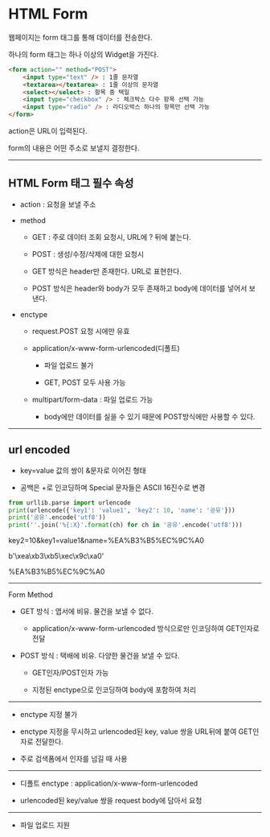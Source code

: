 # HTML Form

웹페이지는 form 태그를 통해 데이터를 전송한다.

하나의 form 태그는 하나 이상의 Widget을 가진다.

```html
<form action="" method="POST">
    <input type="text" /> : 1줄 문자열
    <textarea></textarea> : 1줄 이상의 문자열
    <select></select> : 항목 중 택일
    <input type="checkbox" /> : 체크박스 다수 항목 선택 가능
    <input type="radio" /> : 라디오박스 하나의 항목만 선택 가능
</form>
```

action은 URL이 입력된다.

form의 내용은 어떤 주소로 보낼지 결정한다.

----

## HTML Form 태그 필수 속성

* action : 요청을 보낼 주소

* method

    * GET : 주로 데이터 조회 요청시, URL에 ? 뒤에 붙는다.

    * POST : 생성/수정/삭제에 대한 요청시

    * GET 방식은 header만 존재한다. URL로 표현한다.

    * POST 방식은 header와 body가 모두 존재하고 body에 데이터를 넣어서 보낸다.

* enctype

    * request.POST 요청 시에만 유효

    * application/x-www-form-urlencoded(디폴트)

        * 파일 업로드 불가

        * GET, POST 모두 사용 가능

    * multipart/form-data : 파일 업로드 가능

        * body에만 데이터를 실을 수 있기 때문에 POST방식에만 사용할 수 있다.

----

## url encoded

* key=value 값의 쌍이 &문자로 이어진 형태

* 공백은 +로 인코딩하며 Special 문자들은 ASCII 16진수로 변경

```py
from urllib.parse import urlencode
print(urlencode({'key1': 'value1', 'key2': 10, 'name': '공유'}))
print('공유'.encode('utf8'))
print(''.join('%{:X}'.format(ch) for ch in '공유'.encode('utf8')))
```

key2=10&key1=value1&name=%EA%B3%B5%EC%9C%A0

b'\xea\xb3\xb5\xec\x9c\xa0'

%EA%B3%B5%EC%9C%A0

----

Form Method

* GET 방식 : 엽서에 비유. 물건을 보낼 수 없다.

    * application/x-www-form-urlencoded 방식으로만 인코딩하여 GET인자로 전달

* POST 방식 : 택배에 비유. 다양한 물건을 보낼 수 있다.

    * GET인자/POST인자 가능

    * 지정된 enctype으로 인코딩하여 body에 포함하여 처리

----

<form method="GET">

* enctype 지정 불가

* enctype 지정을 무시하고 urlencoded된 key, value 쌍을 URL뒤에 붙여 GET인자로 전달한다.

* 주로 검색폼에서 인자를 넘길 때 사용

----

<form method="POST" enctype="application/x-www-form-urlencoded">

* 디폴트 enctype : application/x-www-form-urlencoded

* urlencoded된 key/value 쌍을 request body에 담아서 요청

---

<form method="post" enctype="multipart/form-data">

* 파일 업로드 지원

